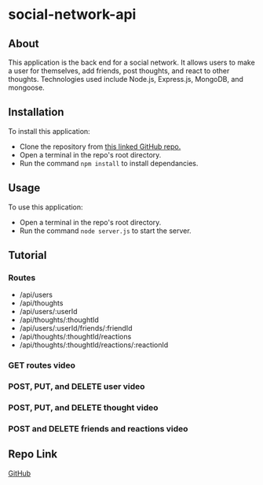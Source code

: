 # social-network-api

## About
This application is the back end for a social network. It allows users to make a user for themselves, add friends, post thoughts, and react to other thoughts. Technologies used include Node.js, Express.js, MongoDB, and mongoose.

## Installation

To install this application:
- Clone the repository from [this linked GitHub repo.](https://github.com/dolcebasstrombone/social-network-api)
- Open a terminal in the repo's root directory.
- Run the command `npm install` to install dependancies.

## Usage

To use this application:
- Open a terminal in the repo's root directory.
- Run the command `node server.js` to start the server.

## Tutorial

### Routes
- /api/users
- /api/thoughts
- /api/users/:userId
- /api/thoughts/:thoughtId
- /api/users/:userId/friends/:friendId
- /api/thoughts/:thoughtId/reactions
- /api/thoughts/:thoughtId/reactions/:reactionId

### GET routes video


### POST, PUT, and DELETE user video


### POST, PUT, and DELETE thought video


### POST and DELETE friends and reactions video


## Repo Link

[GitHub](https://github.com/dolcebasstrombone/social-network-api)